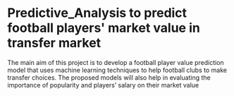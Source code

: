 # Predictive_Analysis to predict football players' market value in transfer market
The main aim of this project is to develop a football player value prediction model that uses machine learning techniques to help football clubs to make transfer choices. The proposed models will also help in evaluating the importance of popularity and players’ salary on their market value
